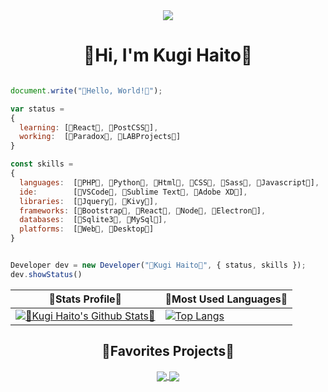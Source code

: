 <div align="center">
    <img src="https://www.emoji.co.uk/files/twitter-emojis/animals-nature-twitter/10721-leaf-fluttering-in-wind.png">
</div>

<h1 align="center">🍃Hi, I'm Kugi Haito🍃</h1>

```js

document.write("🍃Hello, World!🍃");

var status = 
{ 
  learning: [🍃React🍃, 🍃PostCSS🍃],
  working:  [🍃Paradox🍃, 🍃LABProjects🍃]
}

const skills = 
{
  languages:  [🍃PHP🍃, 🍃Python🍃, 🍃Html🍃, 🍃CSS🍃, 🍃Sass🍃, 🍃Javascript🍃],
  ide:        [🍃VSCode🍃, 🍃Sublime Text🍃, 🍃Adobe XD🍃],
  libraries:  [🍃Jquery🍃, 🍃Kivy🍃],
  frameworks: [🍃Bootstrap🍃, 🍃React🍃, 🍃Node🍃, 🍃Electron🍃],
  databases:  [🍃Sqlite3🍃, 🍃MySql🍃],
  platforms:  [🍃Web🍃, 🍃Desktop🍃]
}


Developer dev = new Developer("🍃Kugi Haito🍃", { status, skills });
dev.showStatus()

```

| 🍃Stats Profile🍃 | 🍃Most Used Languages🍃 |
| ------------- | ------------- |
| [![🍃Kugi Haito's Github Stats🍃](https://github-readme-stats.vercel.app/api?username=kugihaito&hide_border=true&theme=react&show_icons=true&bg_color=212121&count_private=true&include_all_commits=true&custom_title=Kugi%20Haito's%20GitHub%20Status)](https://github.com/KugiHaito) | [![Top Langs](https://github-readme-stats.vercel.app/api/top-langs/?username=kugihaito&hide=scss&hide_title=true&hide_border=true&bg_color=212121&text_color=ffffff&card_width=400)](https://github.com/KugiHaito?tab=repositories) |

<h2 align="center">🍃Favorites Projects🍃</h2>

<p align="center">
	<a alt="Paradox" href="https://github.com/KugiHaito/Paradox">
		<img align="center" src="https://github-readme-stats.vercel.app/api/pin/?username=kugihaito&repo=paradox&theme=react&hide_border=true&bg_color=212121" />
	</a>
	<a alt="IFPBProjetos" href="https://github.com/KugiHaito/IFPBProjetos">
		<img align="center" src="https://github-readme-stats.vercel.app/api/pin/?username=kugihaito&repo=ifpbprojetos&theme=react&hide_border=true&bg_color=212121" />
	</a>
</p>

